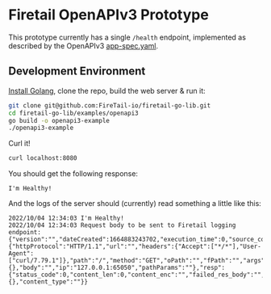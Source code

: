 # Firetail OpenAPIv3 Prototype

This prototype currently has a single `/health` endpoint, implemented as described by the OpenAPIv3 [app-spec.yaml](./app-spec.yaml).



## Development Environment

[Install Golang](https://go.dev/doc/install), clone the repo, build the web server & run it:

```bash
git clone git@github.com:FireTail-io/firetail-go-lib.git
cd firetail-go-lib/examples/openapi3
go build -o openapi3-example
./openapi3-example
```

Curl it!

```bash
curl localhost:8080
```

You should get the following response:

```
I'm Healthy!
```

And the logs of the server should (currently) read something a little like this:

```
2022/10/04 12:34:03 I'm Healthy!
2022/10/04 12:34:03 Request body to be sent to Firetail logging endpoint: {"version":"","dateCreated":1664883243702,"execution_time":0,"source_code":"","req":{"httpProtocol":"HTTP/1.1","url":"","headers":{"Accept":["*/*"],"User-Agent":["curl/7.79.1"]},"path":"/","method":"GET","oPath":"","fPath":"","args":{},"body":"","ip":"127.0.0.1:65050","pathParams":""},"resp":{"status_code":0,"content_len":0,"content_enc":"","failed_res_body":"","body":"","headers":{},"content_type":""}}
```

